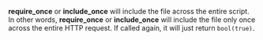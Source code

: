 **require_once** or **include_once** will include the file across the entire script. In other words, **require_once** or 
**include_once** will include the file only once across the entire HTTP request. If called again, it will just return `bool(true)`.
